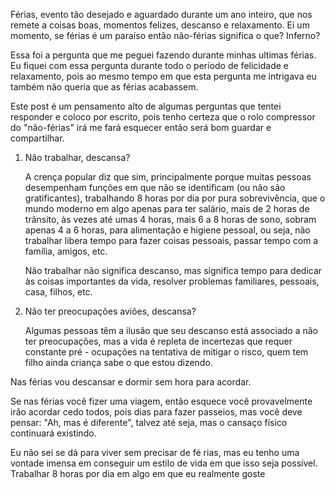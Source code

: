 ﻿Férias, evento tão desejado e aguardado durante um ano inteiro, que nos remete a coisas boas, momentos felizes, descanso e relaxamento. Ei um momento, se férias é um paraíso então não-férias significa o que? Inferno?

Essa foi a pergunta que me peguei fazendo durante minhas ultimas férias. Eu fiquei com essa pergunta durante todo o período de felicidade e relaxamento, pois ao mesmo tempo em que esta pergunta me intrigava eu também não queria que as férias acabassem.

Este post é um pensamento alto de algumas perguntas que tentei responder e coloco por escrito, pois tenho certeza que o rolo compressor do "não-férias" irá me fará esquecer então será bom guardar e compartilhar.

1. Não trabalhar, descansa?

	A crença popular diz que sim, principalmente porque muitas pessoas desempenham funções em que não se identificam (ou não são gratificantes), trabalhando 8 horas por dia por pura sobrevivência, que o mundo moderno  em algo apenas para ter salário, mais de 2 horas de trânsito, às vezes até umas 4 horas, mais 6 a 8 horas de sono, sobram apenas 4 a 6 horas, para alimentação e higiene pessoal, ou seja, não trabalhar libera tempo para fazer coisas pessoais, passar tempo com a família, amigos, etc.

	Não trabalhar não significa descanso, mas significa tempo para dedicar às coisas importantes da vida, resolver problemas familiares, pessoais, casa, filhos, etc.

2. Não ter preocupações aviões, descansa?

	Algumas pessoas têm a ilusão que seu descanso está associado a não ter preocupações, mas a vida é repleta de incertezas que requer constante pré - ocupações na tentativa de mitigar o risco, quem tem filho ainda criança sabe o que estou dizendo.

Nas férias vou descansar e dormir sem hora para acordar.

Se nas férias você fizer uma viagem, então esquece você provavelmente irão acordar cedo todos, pois dias para fazer passeios, mas você deve pensar: "Ah, mas é diferente", talvez até seja, mas o cansaço físico continuará existindo.

Eu não sei se dá para viver sem precisar de fé rias, mas eu tenho uma vontade imensa em conseguir um estilo de vida em que isso seja possível. Trabalhar 8 horas por dia em algo em que eu realmente goste
